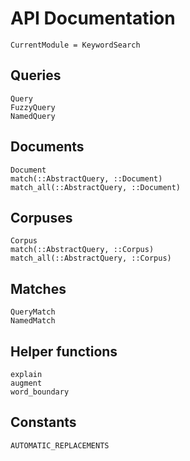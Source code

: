 # API Documentation

```@meta
CurrentModule = KeywordSearch
```

## Queries

```@docs
Query
FuzzyQuery
NamedQuery
```

## Documents
```@docs
Document
match(::AbstractQuery, ::Document)
match_all(::AbstractQuery, ::Document)
```

## Corpuses

```@docs
Corpus
match(::AbstractQuery, ::Corpus)
match_all(::AbstractQuery, ::Corpus)
```

## Matches

```@docs
QueryMatch
NamedMatch
```

## Helper functions

```@docs
explain
augment
word_boundary
```

## Constants

```@docs
AUTOMATIC_REPLACEMENTS
```
